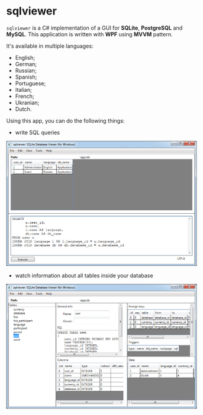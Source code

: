 # sqlviewer 

`sqlviewer` is a C# implementation of a GUI for **SQLite**, **PostgreSQL** and **MySQL**. 
This application is written with **WPF** using **MVVM** pattern. 

It's available in multiple languages: 
- English;
- German;
- Russian;
- Spanish;
- Portuguese;
- Italian;
- French;
- Ukranian;
- Dutch. 

Using this app, you can do the following things: 

- write SQL queries

![Example (UI, query)](docs/img/ui_query.png)

- watch information about all tables inside your database 

![Example (UI, tables)](docs/img/ui_tables.png)
